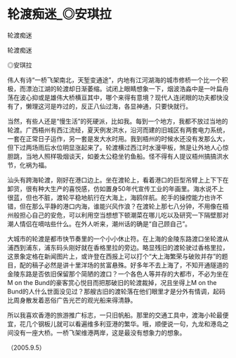 # 轮渡痴迷_◎安琪拉

轮渡痴迷

轮渡痴迷

◎安琪拉

伟人有诗“一桥飞架南北，天堑变通途”，内地有江河湖海的城市修桥一个比一个积极，而漂泊江湖的轮渡却日渐萎缩。试闭上眼睛想象一下，烟波浩淼中是一叶扁舟荡在波心抑或是雄伟大桥横亘其中，哪个来得有意境？现代人连闭眼的功夫都快没有了，懒理这河是咋过的，反正八仙过海，各显神通，只要快就行。

当然，有些人还是“慢生活”的死硬派，比如我。每到一个地方，我都不放过当地的轮渡。广西梧州有西江流经，夏天例发洪水，沿河而建的旧城区有两套电力系统，一套在正常日子运作，另一套是发大水时用。我到梧州的时候水还没有发那么大，但下过两场雨后水位明显涨起来了。轮渡横过西江时水漫甲板，煞是让外地人心惊胆跳，当地人照样吸烟谈天，如姜太公稳坐钓鱼船。怪不得有人提议梧州搞搞洪水节，化祸为福。

汕头有跨海轮渡，刚好在港口边上。坐在渡轮上，看着港口的巨型吊臂上上下下在卸货，很有种大生产的喜悦感，仿如置身50年代宣传工业的年画里。海水说不上很蓝，但也不脏，渡轮平稳地航行在大海上，海鸥伴航。舵手的操控能力也许不错，但在那么平静的港口内海，谁能兴风作浪？在渡轮上那七八分钟，不用像在梧州般担心自己的安危，可以利用空当想想下顿潮菜在哪儿吃以及研究一下隔壁那对潮人情侣在嘀咕些什么。在外人听来，潮州话的确是“自己顾自己”。

大城市的轮渡是都市快节奏里的一个小小休止符。在上海的金陵东路渡口坐轮渡从浦西到浦东，浦东码头刚好就在香格里拉的旁边。略显残旧的渡轮驶过香格里拉，这景象定格在新闻图片上，或许登在西报上可以打个“大上海繁荣与破败并存”的题目，配的稿子必然是讲十里洋场的贫富悬殊。好多年不去上海了，不知开通隧道的金陵东路是否依旧保留那个简陋的渡口？一个各色人等并存的大都市，不必为坐在M on the Bund的豪客赏心悦目而把那破旧的轮渡裁掉，况且坐得上M on the Bund的人什么世面没见过？那艘古旧的渡轮落在他们眼里才是分外有情调，起码比周身散发着恶俗广告光芒的观光船来得清静。

所以我喜欢香港的旅游推广标志，一只旧帆船。那里的交通工具中，渡海小轮最便宜，花几个钢板儿就可以看遍维多利亚港的繁华。哦，顺便说一句，九龙和港岛之间没有一座大桥。一桥飞架维港两岸，这是最没有想象力的想象。

（2005.9.5）